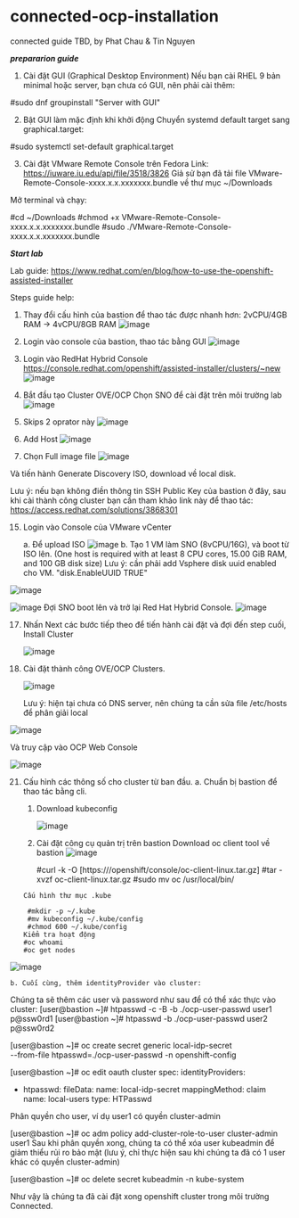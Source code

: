 # connected-ocp-installation
connected guide TBD, by Phat Chau & Tin Nguyen


***prepararion guide***

1. Cài đặt GUI (Graphical Desktop Environment)
Nếu bạn cài RHEL 9 bản minimal hoặc server, bạn chưa có GUI, nên phải cài thêm:

#sudo dnf groupinstall "Server with GUI"

2. Bật GUI làm mặc định khi khởi động
Chuyển systemd default target sang graphical.target:

#sudo systemctl set-default graphical.target

3. Cài đặt VMware Remote Console trên Fedora
Link: https://iuware.iu.edu/api/file/3518/3826
Giả sử bạn đã tải file VMware-Remote-Console-xxxx.x.x.xxxxxxx.bundle về thư mục ~/Downloads

Mở terminal và chạy:

#cd ~/Downloads
#chmod +x VMware-Remote-Console-xxxx.x.x.xxxxxxx.bundle
#sudo ./VMware-Remote-Console-xxxx.x.x.xxxxxxx.bundle


***Start lab***

Lab guide: https://www.redhat.com/en/blog/how-to-use-the-openshift-assisted-installer

Steps guide help:

1. Thay đổi cấu hình của bastion để thao tác được nhanh hơn: 2vCPU/4GB RAM -> 4vCPU/8GB RAM
   ![image](https://github.com/user-attachments/assets/1d60a0c1-3a9b-44ec-b7ee-48d9e01f6478)

3. Login vào console của bastion, thao tác bằng GUI
   ![image](https://github.com/user-attachments/assets/b019dd97-78ae-4664-a7be-fe7ae39cfbf3)

5. Login vào RedHat Hybrid Console https://console.redhat.com/openshift/assisted-installer/clusters/~new
   ![image](https://github.com/user-attachments/assets/0ee20cbd-7374-469d-9674-44d3c243d854)

7. Bắt đầu tạo Cluster OVE/OCP
   Chọn SNO để cài đặt trên môi trường lab
   ![image](https://github.com/user-attachments/assets/7ee50c33-d486-4321-a367-9ba18fedef77)

9. Skips 2 oprator này
    ![image](https://github.com/user-attachments/assets/abe57f75-464e-42eb-8d10-1ab0e6b3c200)

11. Add Host
    ![image](https://github.com/user-attachments/assets/d39a15ac-863c-48fc-b717-b5caeafd629e)

13. Chọn Full image file
    ![image](https://github.com/user-attachments/assets/daceeff4-66e1-4944-8a16-d9e5a2eee106)

Và tiến hành Generate Discovery ISO, download về local disk.

Lưu ý: nếu bạn không điền thông tin SSH Public Key của bastion ở đây, sau khi cài thành công cluster bạn cần tham khảo link này để thao tác: https://access.redhat.com/solutions/3868301

15. Login vào Console của VMware vCenter
   
    a. Để upload ISO
    ![image](https://github.com/user-attachments/assets/62d1cc30-313b-432c-a9ee-104099e05fd3)
   b. Tạo 1 VM làm SNO (8vCPU/16G), và boot từ ISO lên. (One host is required with at least 8 CPU cores, 15.00 GiB RAM, and 100 GB disk size)
   Lưu ý: cần phải add Vsphere disk uuid enabled cho VM.
   "disk.EnableUUID TRUE"

![image](https://github.com/user-attachments/assets/b367fd0e-5e10-4a28-b7f2-64887dadb43d)

   ![image](https://github.com/user-attachments/assets/9d4e4faa-d9f6-4e46-9307-e5e0afdc7d39)
   Đợi SNO boot lên và trở lại Red Hat Hybrid Console.
![image](https://github.com/user-attachments/assets/59ac5026-c7ba-494e-8d81-ee365751f9a4)

17. Nhấn Next các bước tiếp theo để tiến hành cài đặt và đợi đến step cuối, Install Cluster 

    ![image](https://github.com/user-attachments/assets/9dd9bcc2-698c-4f84-8d6d-094af137b97a)

19. Cài đặt thành công OVE/OCP Clusters.

    ![image](https://github.com/user-attachments/assets/60c9005a-70b3-4694-8288-07b4ea115f5c)

    Lưu ý: hiện tại chưa có DNS server, nên chúng ta cần sửa file /etc/hosts để phân giải local

![image](https://github.com/user-attachments/assets/886ddbc9-b88d-4759-a55d-500750e7c791)

Và truy cập vào OCP Web Console

![image](https://github.com/user-attachments/assets/43d766d0-b80d-41af-ad42-e653dcb5ba65)

21. Cấu hình các thông số cho cluster từ ban đầu.
    a. Chuẩn bị bastion để thao tác bằng cli.
      1. Download kubeconfig

         ![image](https://github.com/user-attachments/assets/a8bdac14-843d-450b-8136-a4ef59cade64)

      3. Cài đặt công cụ quản trị trên bastion
       Download oc client tool về bastion
         ![image](https://github.com/user-attachments/assets/84741788-1f3e-41b2-8462-fee4ee8401c1)

         #curl -k -O [https:///openshift/console/oc-client-linux.tar.gz] 
         #tar -xvzf oc-client-linux.tar.gz
         #sudo mv oc /usr/local/bin/
        
        Cấu hình thư mục .kube
         
         #mkdir -p ~/.kube
         #mv kubeconfig ~/.kube/config
         #chmod 600 ~/.kube/config
        Kiểm tra hoạt động
        #oc whoami
        #oc get nodes


![image](https://github.com/user-attachments/assets/bdd4becb-3735-443c-bbe2-035b51558a4a)


    b. Cuối cùng, thêm identityProvider vào cluster:
    
Chúng ta sẽ thêm các user và password như sau để có thể xác thực vào cluster:
    [user@bastion ~]# htpasswd -c -B -b ./ocp-user-passwd user1 p@ssw0rd1
    [user@bastion ~]# htpasswd -b ./ocp-user-passwd user2 p@ssw0rd2

[user@bastion ~]# oc create secret generic local-idp-secret \
                  --from-file htpasswd=./ocp-user-passwd -n openshift-config
                  
[user@bastion ~]# oc edit oauth cluster
spec:
  identityProviders:
  - htpasswd:
      fileData:
        name: local-idp-secret
    mappingMethod: claim
    name: local-users
    type: HTPasswd

Phân quyền cho user, ví dụ user1 có quyền cluster-admin

[user@bastion ~]# oc adm policy add-cluster-role-to-user cluster-admin user1
Sau khi phân quyền xong, chúng ta có thể xóa user kubeadmin để giảm thiểu rủi ro bảo mật (lưu ý, chỉ thực hiện sau khi chúng ta đã có 1 user khác có quyền cluster-admin)

[user@bastion ~]# oc delete secret kubeadmin -n kube-system
    
Như vậy là chúng ta đã cài đặt xong openshift cluster trong môi trường Connected.




















